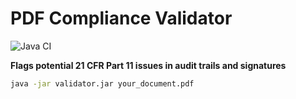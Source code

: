 # PDF Compliance Validator  
![Java CI](https://github.com/tusha-p/pdf-compliance-validator/workflows/Java%20CI/badge.svg)

**Flags potential 21 CFR Part 11 issues in audit trails and signatures**  

```bash
java -jar validator.jar your_document.pdf
